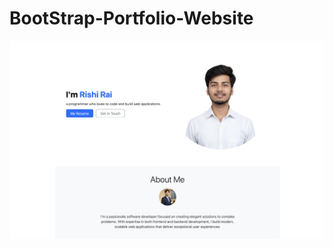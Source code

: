 # BootStrap-Portfolio-Website

![image alt](https://github.com/rishirai13/BootStrap-Portfolio-Website/blob/6ba2b427d35d3d6c63f65712a5c90bb21d4c814a/personal%20web.png)
